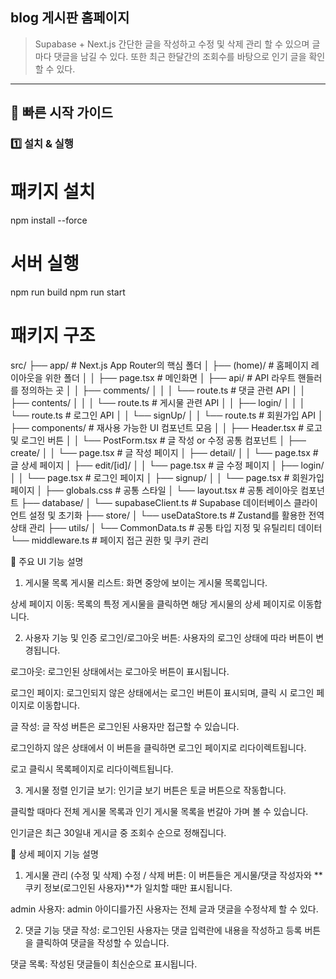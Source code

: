 
## blog 게시판 홈페이지 
> Supabase + Next.js
> 간단한 글을 작성하고 수정 및 삭제 관리 할 수 있으며 글마다 댓글을 남길 수 있다. 또한 최근 한달간의 조회수를 바탕으로 인기 글을 확인 할 수 있다.
---

## 🚀 빠른 시작 가이드

### 1️⃣ 설치 & 실행

# 패키지 설치
npm install --force

#  서버 실행
npm run build
npm run start

# 패키지 구조
src/
├── app/                    # Next.js App Router의 핵심 폴더
│   ├── (home)/             # 홈페이지 레이아웃을 위한 폴더
│   │   ├── page.tsx        # 메인화면
│   ├── api/                # API 라우트 핸들러를 정의하는 곳
│   │   ├── comments/
│   │   │   └── route.ts    # 댓글 관련 API
│   │   ├── contents/
│   │   │   └── route.ts    # 게시물 관련 API
│   │   ├── login/
│   │   │   └── route.ts    # 로그인 API
│   │   └── signUp/
│   │       └── route.ts    # 회원가입 API
│   ├── components/         # 재사용 가능한 UI 컴포넌트 모음
│   │   ├── Header.tsx      # 로고 및 로그인 버튼
│   │   └── PostForm.tsx    # 글 작성 or 수정 공통 컴포넌트
│   ├── create/
│   │   └── page.tsx        # 글 작성 페이지
│   ├── detail/
│   │   └── page.tsx        # 글 상세 페이지
│   ├── edit/[id]/
│   │   └── page.tsx        # 글 수정 페이지
│   ├── login/
│   │   └── page.tsx        # 로그인 페이지
│   ├── signup/
│   │   └── page.tsx        # 회원가입 페이지
│   ├── globals.css         # 공통 스타일
│   └── layout.tsx          # 공통 레이아웃 컴포넌트
├── database/
│   └── supabaseClient.ts   # Supabase 데이터베이스 클라이언트 설정 및 초기화
├── store/
│   └── useDataStore.ts     # Zustand를 활용한 전역 상태 관리
├── utils/
│   └── CommonData.ts       # 공통 타입 지정 및 유틸리티 데이터
└── middleware.ts           # 페이지 접근 권한 및 쿠키 관리


📜 주요 UI 기능 설명
1. 게시물 목록
게시물 리스트: 화면 중앙에 보이는 게시물 목록입니다.

상세 페이지 이동: 목록의 특정 게시물을 클릭하면 해당 게시물의 상세 페이지로 이동합니다.

2. 사용자 기능 및 인증
로그인/로그아웃 버튼: 사용자의 로그인 상태에 따라 버튼이 변경됩니다.

로그아웃: 로그인된 상태에서는 로그아웃 버튼이 표시됩니다.

로그인 페이지: 로그인되지 않은 상태에서는 로그인 버튼이 표시되며, 클릭 시 로그인 페이지로 이동합니다.

글 작성: 글 작성 버튼은 로그인된 사용자만 접근할 수 있습니다.

로그인하지 않은 상태에서 이 버튼을 클릭하면 로그인 페이지로 리다이렉트됩니다.

로고 클릭시 목록페이지로 리다이렉트됩니다.

3. 게시물 정렬
인기글 보기: 인기글 보기 버튼은 토글 버튼으로 작동합니다.

클릭할 때마다 전체 게시물 목록과 인기 게시물 목록을 번갈아 가며 볼 수 있습니다.

인기글은 최근 30일내 게시글 중 조회수 순으로 정해집니다.

📜 상세 페이지 기능 설명
1. 게시물 관리 (수정 및 삭제)
수정 / 삭제 버튼: 이 버튼들은 게시물/댓글 작성자와 **쿠키 정보(로그인된 사용자)**가 일치할 때만 표시됩니다.

admin 사용자: admin 아이디를가진 사용자는 전체 글과 댓글을 수정삭제 할 수 있다.

2. 댓글 기능
댓글 작성: 로그인된 사용자는 댓글 입력란에 내용을 작성하고 등록 버튼을 클릭하여 댓글을 작성할 수 있습니다.

댓글 목록: 작성된 댓글들이 최신순으로 표시됩니다.
